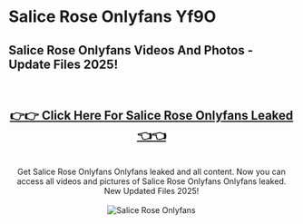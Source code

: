 # Salice Rose Onlyfans Yf9O

<h2>Salice Rose Onlyfans Videos And Photos - Update Files 2025!</h2>
<br>
<div align="center">
<h2><a href="https://213.232.235.80/live/video.php?q=salice-rose-onlyfans" rel="nofollow">👉👉 Click Here For Salice Rose Onlyfans Leaked 👈👈</a></h2>

<br>
Get Salice Rose Onlyfans Onlyfans leaked and all content. Now you can access all videos and pictures of Salice Rose Onlyfans Onlyfans leaked. New Updated Files 2025!
<br>
<br>
<a href="https://213.232.235.80/live/video.php?q=salice-rose-onlyfans" rel="nofollow" data-target="animated-image.originalLink"><img src="https://i.imgur.com/dJHk4Zq.gif" alt="Salice Rose Onlyfans" style="max-width: 100%; display: inline-block;" data-target="animated-image.originalImage"></a>
</div>
<br>